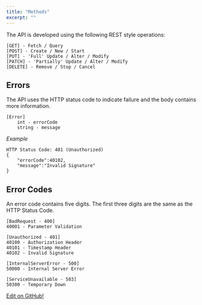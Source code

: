 ```yaml
---
title: "Methods"
excerpt: ""
---
```

The API is developed using the following REST style operations:

    [GET] - Fetch / Query
    [POST] - Create / New / Start 
    [PUT] - 'Full' Update / Alter / Modify
    [PATCH] - 'Partially' Update / Alter / Modify
    [DELETE] - Remove / Stop / Cancel

## Errors

The API uses the HTTP status code to indicate failure and the body contains more information.

    [Error]
        int - errorCode
        string - message

*Example*

    HTTP Status Code: 401 (Unauthorized)
    {
        "errorCode":40102,
        "message":"Invalid Signature"
    }

## Error Codes

An error code contains five digits. The first three digits are the same as the HTTP Status Code.

    [BadRequest - 400]
    40001 - Parameter Validation
    
    [Unauthorized - 401]
    40100 - Authorization Header
    40101 - Timestamp Header
    40102 - Invalid Signature
    
    [InternalServerError - 500]
    50000 - Internal Server Error
    
    [ServiceUnavailable - 503]
    50300 - Temporary Down

<a class="gitbutton pill" target="_blank" href="https://github.com/sinch/docs/blob/master/docs/voice/using-rest/methods.md"><span class="fab fa-github"></span>Edit on GitHub!</a>